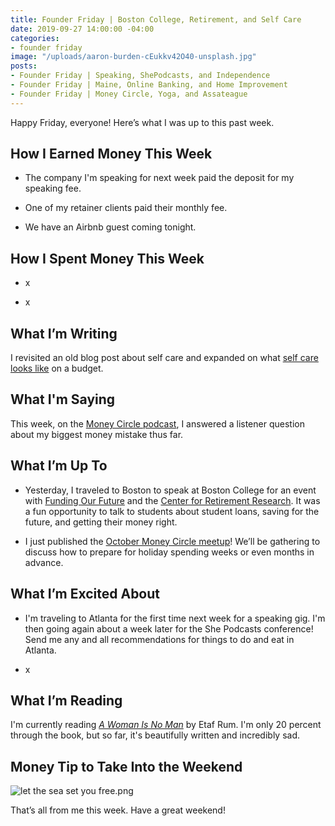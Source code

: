 ```yaml
---
title: Founder Friday | Boston College, Retirement, and Self Care
date: 2019-09-27 14:00:00 -04:00
categories:
- founder friday
image: "/uploads/aaron-burden-cEukkv42O40-unsplash.jpg"
posts:
- Founder Friday | Speaking, ShePodcasts, and Independence
- Founder Friday | Maine, Online Banking, and Home Improvement
- Founder Friday | Money Circle, Yoga, and Assateague
---
```


Happy Friday, everyone! Here’s what I was up to this past week.

## **How I Earned Money This Week**

* The company I'm speaking for next week paid the deposit for my speaking fee.

* One of my retainer clients paid their monthly fee.

* We have an Airbnb guest coming tonight.

## **How I Spent Money This Week**

* x

* x

## **What I’m Writing**

I revisited an old blog post about self care and expanded on what [self care looks like](https://www.maggiegermano.com/blog/how-to-practice-actual-self-care-on-a-budget/) on a budget.

## What I'm Saying

This week, on the [Money Circle podcast](https://www.maggiegermano.com/podcast/my-biggest-money-mistake/), I answered a listener question about my biggest money mistake thus far.

## **What I’m Up To**

* Yesterday, I traveled to Boston to speak at Boston College for an event with [Funding Our Future](https://fundingourfuture.us/) and the [Center for Retirement Research](https://crr.bc.edu/). It was a fun opportunity to talk to students about student loans, saving for the future, and getting their money right.

* I just published the [October Money Circle meetup](https://www.eventbrite.com/e/money-circle-preparing-for-holiday-spending-tickets-72080062407)! We’ll be gathering to discuss how to prepare for holiday spending weeks or even months in advance.

## **What I’m Excited About**

* I'm traveling to Atlanta for the first time next week for a speaking gig. I'm then going again about a week later for the She Podcasts conference! Send me any and all recommendations for things to do and eat in Atlanta.

* x

## **What I’m Reading**

I'm currently reading *[A Woman Is No Man](https://www.goodreads.com/book/show/34313931-a-woman-is-no-man)* by Etaf Rum. I'm only 20 percent through the book, but so far, it's beautifully written and incredibly sad.

## **Money Tip to Take Into the Weekend**

![let the sea set you free.png](/uploads/let%20the%20sea%20set%20you%20free.png)

That’s all from me this week. Have a great weekend!
